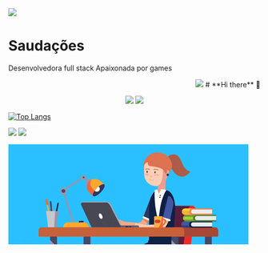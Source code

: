 <div >
<img src = "https://github.githubassets.com/images/icons/emoji/unicode/1f1e7-1f1f7.png?v8"/>
<p align = "left">
 <h1>Saudações</h1>
Desenvolvedora full stack 
Apaixonada por games
</p>
<p align = "right">
<img src = "https://github.githubassets.com/images/icons/emoji/unicode/1f1fa-1f1f8.png?v8"/>
# **Hi there** 👋
 </p>
</div>

<p align = "center">
<a href = "https://www.facebook.com/tatiane.t.ant/">
<img src = "https://img.shields.io/badge/facebook-%231877F2.svg?&style=for-the-badge&logo=facebook&logoColor=white"/></a>
<a href = "https://www.linkedin.com/in/USERNAME">
<img src="https://img.shields.io/badge/linkedin-%230077B5.svg?&style=for-the-badge&logo=linkedin&logoColor=white" /></a>
</p>


[![Top Langs](https://github-readme-stats.vercel.app/api/top-langs/?username=tatiantunes&layout=compact)](https://github.com/tatiantunes/github-readme-stats)

<p align = "left">
<a href = "">
<img src = "https://img.shields.io/github/followers/tatiantunes?style=social"/></a>
<a href = "">
<img src = "https://img.shields.io/github/watchers/tatiantunes/tatiantunes?style=social"/></a>
</p>

![Gif](https://github.com/tatiantunes/tatiantunes/raw/main/menina.gif)


<!--
**tatiantunes/tatiantunes** is a ✨ _special_ ✨ repository because its `README.md` (this file) appears on your GitHub profile.

Here are some ideas to get you started:
 
- 🔭 I’m currently working on ...
- 🌱 I’m currently learning ...
- 👯 I’m looking to collaborate on ...
- 🤔 I’m looking for help with ...
- 💬 Ask me about ...
- 📫 How to reach me: ...
- 😄 Pronouns: ...
- ⚡ Fun fact: ...
-->

